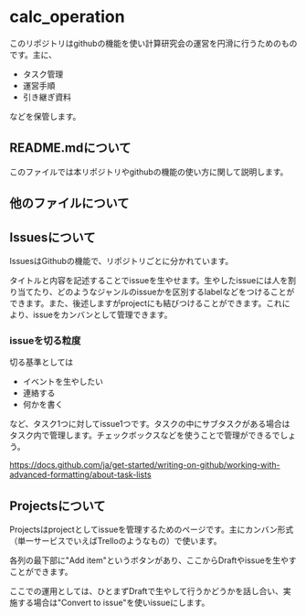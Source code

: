 # calc_operation

このリポジトリはgithubの機能を使い計算研究会の運営を円滑に行うためのものです。主に、

- タスク管理
- 運営手順
- 引き継ぎ資料

などを保管します。

## README.mdについて

このファイルでは本リポジトリやgithubの機能の使い方に関して説明します。

## 他のファイルについて

## Issuesについて

IssuesはGithubの機能で、リポジトリごとに分かれています。

タイトルと内容を記述することでissueを生やせます。生やしたissueには人を割り当てたり、どのようなジャンルのissueかを区別するlabelなどをつけることができます。また、後述しますがprojectにも結びつけることができます。これにより、issueをカンバンとして管理できます。

### issueを切る粒度

切る基準としては

- イベントを生やしたい
- 連絡する
- 何かを書く

など、タスク1つに対してissue1つです。タスクの中にサブタスクがある場合はタスク内で管理します。チェックボックスなどを使うことで管理ができるでしょう。

https://docs.github.com/ja/get-started/writing-on-github/working-with-advanced-formatting/about-task-lists

## Projectsについて

Projectsはprojectとしてissueを管理するためのページです。主にカンバン形式（単一サービスでいえばTrelloのようなもの）で使います。

各列の最下部に"Add item"というボタンがあり、ここからDraftやissueを生やすことができます。

ここでの運用としては、ひとまずDraftで生やして行うかどうかを話し合い、実施する場合は"Convert to issue"を使いissueにします。
